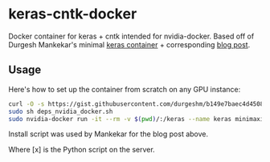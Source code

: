 # keras-cntk-docker

Docker container for keras + cntk intended for nvidia-docker. Based off of 
Durgesh Mankekar's minimal [keras container](https://github.com/durgeshm/dockerfiles/tree/master/jupyter-keras-gpu) + corresponding [blog post](https://medium.com/google-cloud/containerized-jupyter-notebooks-on-gpu-on-google-cloud-8e86ef7f31e9).

## Usage

Here's how to set up the container from scratch on any GPU instance:

```sh
curl -O -s https://gist.githubusercontent.com/durgeshm/b149e7baec4d4508eb4b2914d63018c7/raw/798aadbb54b451abcaba9bfeb833327fa4b3d53b/deps_nvidia_docker.sh
sudo sh deps_nvidia_docker.sh
sudo nvidia-docker run -it --rm -v $(pwd)/:/keras --name keras minimaxir/keras-cntk python3 [x].py
```

Install script was used by Mankekar for the blog post above.

Where [x] is the Python script on the server.